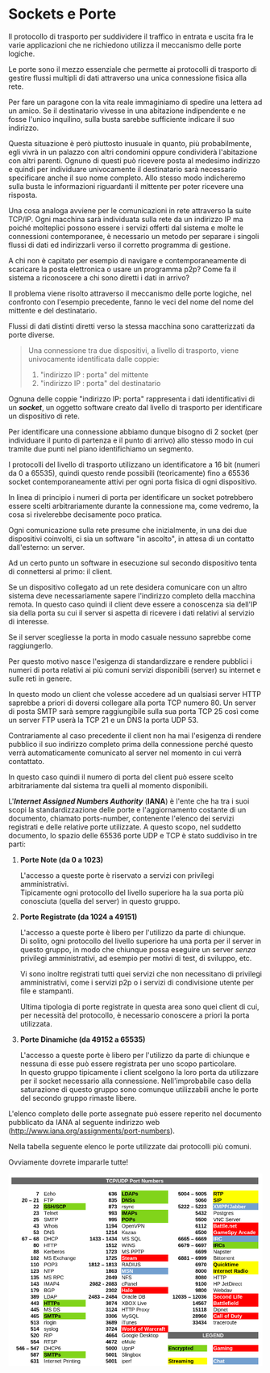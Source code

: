 # Sockets e Porte


Il protocollo di trasporto per suddividere il traffico in entrata e
uscita fra le varie applicazioni che ne richiedono utilizza il
meccanismo delle porte logiche.

Le porte sono il mezzo essenziale che permette ai protocolli di
trasporto di gestire flussi multipli di dati attraverso una unica
connessione fisica alla rete.

Per fare un paragone con la vita reale immaginiamo di spedire una
lettera ad un amico. Se il destinatario vivesse in una abitazione
indipendente e ne fosse l'unico inquilino, sulla busta sarebbe
sufficiente indicare il suo indirizzo.

Questa situazione è però piuttosto inusuale in quanto, più
probabilmente, egli vivrà in un palazzo con altri condomini oppure
condividerà l'abitazione con altri parenti. Ognuno di questi può
ricevere posta al medesimo indirizzo e quindi per individuare
univocamente il destinatario sarà necessario specificare anche il suo
nome completo. Allo stesso modo indicheremo sulla busta le informazioni
riguardanti il mittente per poter ricevere una risposta.

Una cosa analoga avviene per le comunicazioni in rete attraverso la
suite TCP/IP. Ogni macchina sarà individuata sulla rete da un indirizzo
IP ma poiché molteplici possono essere i servizi offerti dal sistema e
molte le connessioni contemporanee, è necessario un metodo per separare
i singoli flussi di dati ed indirizzarli verso il corretto programma di
gestione.

A chi non è capitato per esempio di navigare e contemporaneamente di
scaricare la posta elettronica o usare un programma p2p? Come fa il
sistema a riconoscere a chi sono diretti i dati in arrivo?

Il problema viene risolto attraverso il meccanismo delle porte logiche,
nel confronto con l'esempio precedente, fanno le veci del nome del nome
del mittente e del destinatario.

Flussi di dati distinti diretti verso la stessa macchina sono
caratterizzati da porte diverse.

> Una connessione tra due dispositivi, a livello di trasporto, viene univocamente identificata dalle coppie:
> 
> 1.  "indirizzo IP : porta" del mittente
> 2.  "indirizzo IP : porta" del destinatario


Ognuna delle coppie "indirizzo IP: porta" rappresenta i dati
identificativi di un ***socket***, un oggetto software creato dal
livello di trasporto per identificare un dispositivo di rete.

Per identificare una connessione abbiamo dunque bisogno di 2 socket (per
individuare il punto di partenza e il punto di arrivo) allo stesso modo
in cui tramite due punti nel piano identifichiamo un segmento.

I protocolli del livello di trasporto utilizzano un identificatore a 16
bit (numeri da 0 a 65535), quindi questo rende possibili (teoricamente)
fino a 65536 socket contemporaneamente attivi per ogni porta fisica di
ogni dispositivo.

In linea di principio i numeri di porta per identificare un socket
potrebbero essere scelti arbitrariamente durante la connessione ma, come
vedremo, la cosa si rivelerebbe decisamente poco pratica.

Ogni comunicazione sulla rete presume che inizialmente, in una dei due
dispositivi coinvolti, ci sia un software "in ascolto", in attesa di un
contatto dall'esterno: un server.

Ad un certo punto un software in esecuzione sul secondo dispositivo
tenta di connettersi al primo: il client.

Se un dispositivo collegato ad un rete desidera comunicare con un altro
sistema deve necessariamente sapere l'indirizzo completo della macchina
remota. In questo caso quindi il client deve essere a conoscenza sia
dell'IP sia della porta su cui il server si aspetta di ricevere i dati
relativi al servizio di interesse.

Se il server scegliesse la porta in modo casuale nessuno saprebbe come
raggiungerlo.

Per questo motivo nasce l'esigenza di standardizzare e rendere pubblici
i numeri di porta relativi ai più comuni servizi disponibili (server) su
internet e sulle reti in genere.

In questo modo un client che volesse accedere ad un qualsiasi server
HTTP saprebbe a priori di doversi collegare alla porta TCP numero 80. Un
server di posta SMTP sarà sempre raggiungibile sulla sua porta TCP 25
così come un server FTP userà la TCP 21 e un DNS la porta UDP 53.

Contrariamente al caso precedente il client non ha mai l'esigenza di
rendere pubblico il suo indirizzo completo prima della connessione
perché questo verrà automaticamente comunicato al server nel momento in
cui verrà contattato.

In questo caso quindi il numero di porta del client può essere scelto
arbitrariamente dal sistema tra quelli al momento disponibili.

L'***Internet Assigned Numbers Authority*** (**IANA**) è l'ente che ha
tra i suoi scopi la standardizzazione delle porte e l'aggiornamento
costante di un documento, chiamato ports-number, contenente l'elenco dei
servizi registrati e delle relative porte utilizzate. A questo scopo,
nel suddetto documento, lo spazio delle 65536 porte UDP e TCP è stato
suddiviso in tre parti:


1. **Porte Note (da 0 a 1023)**

    L'accesso a queste porte è riservato a servizi con privilegi amministrativi.<br>
    Tipicamente ogni protocollo del livello superiore ha la sua porta più conosciuta (quella del server) in questo gruppo.
    
    
2. **Porte Registrate (da 1024 a 49151)**

    L'accesso a queste porte è libero per l'utilizzo da parte di chiunque. <br>
    Di solito, ogni protocollo del livello superiore ha una porta per il server in questo gruppo, in modo che chiunque possa eseguire
    un server *senza* privilegi amministrativi, ad esempio per motivi di test, di sviluppo, etc.
    
    Vi sono inoltre registrati tutti quei servizi che non necessitano di privilegi amministrativi, come i servizi p2p o i servizi di
    condivisione utente per file e stampanti.

    Ultima tipologia di porte registrate in questa area sono quei client di cui, per necessità del protocollo, è necessario conoscere a
    priori la porta utilizzata.


3. **Porte Dinamiche (da 49152 a 65535)**

    L'accesso a queste porte è libero per l'utilizzo da parte di chiunque e nessuna di esse può essere registrata per uno scopo
    particolare. <br>
    In questo gruppo tipicamente i client scelgono la loro porta da utilizzare per il socket necessario alla connessione.
    Nell'improbabile caso della saturazione di questo gruppo sono comunque utilizzabili anche le porte del secondo gruppo rimaste libere.

L'elenco completo delle porte assegnate può essere reperito nel documento pubblicato da IANA al seguente indirizzo web
(<http://www.iana.org/assignments/port-numbers>).

Nella tabella seguente elenco le porte utilizzate dai protocolli più comuni.

Ovviamente dovrete impararle tutte!

![Transport Layer Common Ports](images/Transport_Layer_Ports.png)

<br>
<br>

